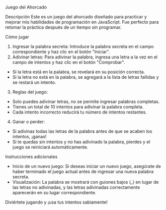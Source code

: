 Juego del Ahorcado

Descripción
Este es un juego del ahorcado diseñado para practicar y mejorar mis habilidades de programación en JavaScript. Fue perfecto para retomar la práctica después de un tiempo sin programar.

Cómo jugar
1. Ingresar la palabra secreta: Introduce la palabra secreta en el campo correspondiente y haz clic en el botón "Iniciar".
2. Adivinar letras: Para adivinar la palabra, ingresa una letra a la vez en el campo de intentos y haz clic en el botón "Comprobar".
  - Si la letra está en la palabra, se revelará en su posición correcta.
  - Si la letra no está en la palabra, se agregará a la lista de letras fallidas y se restará un intento.
3. Reglas del juego:
  - Solo puedes adivinar letras, no se permite ingresar palabras completas.
  - Tienes un total de 10 intentos para adivinar la palabra completa.
  - Cada intento incorrecto reducirá tu número de intentos restantes.
4. Ganar o perder:
  - Si adivinas todas las letras de la palabra antes de que se acaben los intentos, ¡ganas!
  - Si te quedas sin intentos y no has adivinado la palabra, pierdes y el juego se reiniciará automáticamente.

Instrucciones adicionales
  * Inicio de un nuevo juego: Si deseas iniciar un nuevo juego, asegúrate de haber terminado el juego actual antes de ingresar una nueva palabra secreta.
  * Visualización: La palabra se mostrará con guiones bajos (_) en lugar de las letras no adivinadas, y las letras adivinadas correctamente aparecerán en su lugar correspondiente.

Diviértete jugando y ¡usa tus intentos sabiamente!
